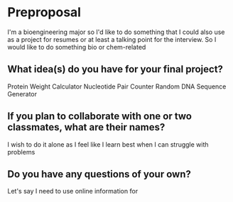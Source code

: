 # Preproposal

I'm a bioengineering major so I'd like to do something that I could also use as a project for resumes or at least a talking point for the interview.
So I would like to do something bio or chem-related

## What idea(s) do you have for your final project?

Protein Weight Calculator
Nucleotide Pair Counter
Random DNA Sequence Generator


## If you plan to collaborate with one or two classmates, what are their names?

I wish to do it alone as I feel like I learn best when I can struggle with problems 

## Do you have any questions of your own?

Let's say I need to use online information for 
